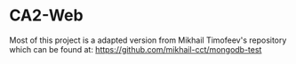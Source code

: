 # CA2-Web

Most of this project is a adapted version from Mikhail Timofeev's repository which can be found at: https://github.com/mikhail-cct/mongodb-test
